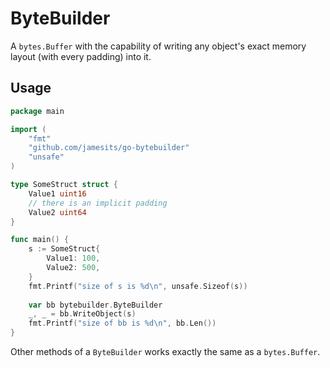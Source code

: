 # ByteBuilder

A `bytes.Buffer` with the capability of writing any object's exact memory layout (with every padding) into it.

## Usage

```go
package main

import (
	"fmt"
	"github.com/jamesits/go-bytebuilder"
	"unsafe"
)

type SomeStruct struct {
	Value1 uint16
	// there is an implicit padding
	Value2 uint64
}

func main() {
	s := SomeStruct{
		Value1: 100,
		Value2: 500,
	}
	fmt.Printf("size of s is %d\n", unsafe.Sizeof(s))
	
	var bb bytebuilder.ByteBuilder
	_, _ = bb.WriteObject(s)
	fmt.Printf("size of bb is %d\n", bb.Len())
}
```

Other methods of a `ByteBuilder` works exactly the same as a `bytes.Buffer`.
